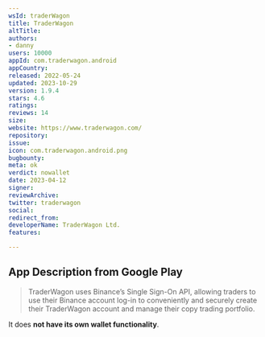 ```yaml
---
wsId: traderWagon
title: TraderWagon
altTitle: 
authors:
- danny
users: 10000
appId: com.traderwagon.android
appCountry: 
released: 2022-05-24
updated: 2023-10-29
version: 1.9.4
stars: 4.6
ratings: 
reviews: 14
size: 
website: https://www.traderwagon.com/
repository: 
issue: 
icon: com.traderwagon.android.png
bugbounty: 
meta: ok
verdict: nowallet
date: 2023-04-12
signer: 
reviewArchive: 
twitter: traderwagon
social: 
redirect_from: 
developerName: TraderWagon Ltd.
features: 

---
```


## App Description from Google Play 

> TraderWagon uses Binance’s Single Sign-On API, allowing traders to use their Binance account log-in to conveniently and securely create their TraderWagon account and manage their copy trading portfolio.

It does **not have its own wallet functionality**. 

